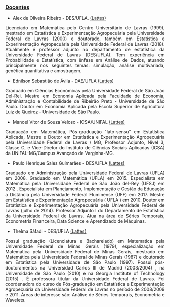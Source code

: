### [Docentes](#)

- Alex de Oliveira Ribeiro - DES/UFLA. <a href="http://buscatextual.cnpq.br/buscatextual/visualizacv.do?id=K4594155Y2&tokenCaptchar=03AERD8XrAcEaBMFLhM2IeV1WQEotyPb6tdvfBDPcgYye8wbSpbyBk065ha-CC1Z9kuk4PA2MvOsHfUfPqZotzHytV_T9qVv5Hj6LabWl1FotZc4hjz8T6buNv_6nsDECHROuAMANLrR_IF7pLg0CjibJcY1gwHH63nhPvYgxwxFgrzYh_pma03uzBQkdtQ0WAjqubRT1uvDJf0WwS4peU-ufUKtMSaksIC28ubwHA8DcbZ1NcDsSAMiq_9V8IkjngKb0hwy58P8QFfZQ79wkivqom2f5tqXqm2rWcZ0m02v9MlkMuTOp2jO7hQGQSFey87FLVAhMAKomhktts8Ho-pyKKvtCC7ksk-ncG3d94hINHFgIMCDPpVRxr46LyI9scNixBfq-RIZc1a1YiThYWGeDOkzCy1Fkzyg"> (Lattes)</a>
<p align="justify">
Licenciado em Matemática pelo Centro Universitário de Lavras (1999), mestrado em Estatística e Experimentação Agropecuária pela Universidade Federal de Lavras (2000) e doutorado, também em Estatística e Experimentação Agropecuária pela Universidade Federal de Lavras (2018). Atualmente é professor adjunto no departamento de estatística da Universidade Federal de Lavras (DES/UFLA). Tem experiência em Probabilidade e Estatística, com ênfase em Análise de Dados, atuando principalmente nos seguintes temas: simulação, análise multivariada, genética quantitativa e amostragem. 
 </p> 

 
 - Ednilson Sebastião de Ávila - DAE/UFLA
 <a href="http://buscatextual.cnpq.br/buscatextual/visualizacv.do?id=K4470457Z3&tokenCaptchar=03AERD8XpDyAPmS2Wo1kIZSz-U7vQW9CsFiBTd8TAfXwt30hBMsIKBaaXpw3fnXhFllfMjpFChTYC2_2H-Pt4-VEkl4vyTFmggDHb-EEnsxviUTZrdVCewLfW-0fmRQu0Oav7u0xDJkegaoGXVG-bx7hPaxXLqksEkhdvM0i7Uwo_hunOCuJFA40OXAOSr780Hh0DQ6Angy-b0XT3cYAAbuGcWoACaqi6-EKvID__0g-FAeee6buTZKsJ6eIJMlK42kYQ6l--EfvaXKw6CODCHzaYcnIh7RkFbHlZrCpH_fAvkAM32_BsxUHeHYRuem8tkoGM4E9PeqM6u_NdQLsDFKPTLKcjHdVK4P_VqXBa5NcH7tgBhiyINsfVeXwz6-CoWpfilGZYV_pNwoOCrO1IoMsw6ev_rm-X0dQ"> (Lattes)</a>
 <p align="justify">
Graduado em Ciências Econômicas pela Universidade Federal de São João Del-Rei. Mestre em Economia Aplicada pela Faculdade de Economia, Administração e Contabilidade de Ribeirão Preto - Universidade de São Paulo. Doutor em Economia Aplicada pela Escola Superior de Agricultura Luiz de Queiroz - Universidade de São Paulo.
</p> 

 
 - Manoel Vítor de Souza Veloso - ICSA/UNIFAL
 <a href="http://buscatextual.cnpq.br/buscatextual/visualizacv.do?id=K4279213U8&tokenCaptchar=03AERD8Xozy6w8qLlVjmKy5IPStXqeVH-lzSw5vdniSOwhZe0ludUfHtfbfc6ipy5lV1Tb_7MISV1b3NullGDvcYw7J7mpwhNSbkGo1HK-JBcS6zbrn7PTOiVVJSexQgVLDiXLevAeKii0s9_pQefNfhWhNIyr36ypIn_QQuNz1GHQ8ZmZTbU5vGTJuZEBq1h7x-dXT8s6T0Qiy6_295E-0d71C5GocVP1gkkA7ZY5ST5xytWaKgs4VhMZsrNwW0RdVtm61aRlH3G9BP6pAL_w44t1RHejR-TFFdCk-i4c_nhZCfdmed42W3GO_qBTYSa9lDjW8sBYG8aStQgbdG8ovtUKZdAH6oh3Tq4mbnCS2u5e6GoMlOIgg5gzYtJ1DNMSoxBJnC3IP1L4fe3EDFs7RIZSGK4mcYYz0g"> (Lattes)</a>
 <p align="justify">
 Graduação em Matemática, Pós-graduação "lato-sensu" em Estatística Aplicada, Mestre e Doutor em Estatística e Experimentação Agropecuária pela Universidade Federal de Lavras / MG, Professor Adjunto, Nivel 3, Classe C, e Vice-Diretor do Instituto de Ciências Sociais Aplicadas (ICSA) da UNIFAL-MG/Campus Avançado de Varginha-MG.
 </p> 

 
 - Paulo Henrique Sales Guimarães - DES/UFLA
 <a href="http://buscatextual.cnpq.br/buscatextual/visualizacv.do?id=K4279711Y3&tokenCaptchar=03AERD8XpF3aFcQY8R2WMLFALOUtnAqWzaKWSPl-j7wCEJJGZQTuPoeTazKQVX63G5bPettlcebgVGCXsyrQ-NB2MGx8GK2ItBzgSiv1awNyksTNwAQ0rO68S9BXKEWJ5IrrtksEpkQgMLKIaWPA8g9gzO8MbIcaHkbTF27Zy1EOMz-vCTFCfP4-fCxLCne4ZtdGJHTNJUIdgjbt9-h6SWwa741bixGxqnrNzwPTuQqYEBWmZMg8EKYFcNudHXQlNxm78tvjroMFTpAQdJiWQaGYvffCX64drpeonHRzB_MBsDclAzW97uOwOuuGpmd5Ix6a_kqF-Vh9Zk71oysKSLo3hSAiAQgsU03-yzcU5Fsv0bd6frjKEMVYfxT2WjiXJKkVQfrnaKuwicq6Y1Keat9Ab7hziew1Y7wg"> (Lattes)</a>
 <p align="justify">
 Graduado em Administração pela Universidade Federal de Lavras (UFLA) em 2008. Graduado em Matemática (UFLA) em 2015. Especialista em Matemática pela Universidade Federal de São João del-Rey (UFSJ) em 2012 . Especialista em Planejamento, Implementação e Gestão da Educação a Distância pela Universidade Federal Fluminense (UFF) em 2017. Mestre em Estatística e Experimentação Agropecuária ( UFLA ) em 2010. Doutor em Estatística e Experimentação Agropecuária pela Universidade Federal de Lavras (julho de 2014). Professor Adjunto I do Departamento de Estatística da Universidade Federal de Lavras. Atua na área de Séries Temporais, Econometria Financeira, Data Science e Aprendizado de Máquinas.
 </p> 
 

- Thelma Sáfadi - DES/UFLA
 <a href="http://buscatextual.cnpq.br/buscatextual/visualizacv.do?id=K4783135D1&tokenCaptchar=03AERD8Xo-9IqquNmgAm7DD6bBWeU22TJzL_48UhpdptYz0T4Klo4rjhCGpYpTyFgAcjZ-QP22Uv0no7HEd_a0kIfPcQqGVXrJSEBpi5klZqKpTsbxl0sZ2y1gj06Ybp6M903CxcFcZ9F3FkfTLnHjxIuhuolPB1_MC9IbB1VkSzSHJnGSxSjQk8sc3LjrSPLL-UHwlTPb93En_b5HRmhRLi3S4CuyrvWdRH6G7ZDtu_ZjveccskHVvyMF0HFTihmnJPFrFYJhU4AEwIcCKGgdnjLjzmf2bTD6DB4GyJiKT0AdlTT8HF5nEs631dsbo39kDAIYGHDkZbHsQpK6fycVsArQ0pi1Ll9xFPNEEdnIhcCmtEZn8K2qBdwqmZT8nMl8hwuCzHDol4goQMAOCzgYQN23TbfKANODyQ"> (Lattes)</a>
 <p align="justify">
Possui graduação (Licenciatura e Bacharelado) em Matematica pela Universidade Federal de Minas Gerais (1979), especialização em Matemática pela Universidade Federal de Minas Gerais, mestrado em Matemática pela Universidade Federal de Minas Gerais (1987) e doutorado em Estatística pela Universidade de São Paulo (1997). Possui pós-doutoramentos na Universidad Carlos III de Madrid (2003/2004) , na Universidade de São Paulo (2010) e na Georgia Institute of Technology (2015) . É professora titular da Universidade Federal de Lavras. Foi coordenadora do curso de Pós-graduação em Estatística e Experimentação Agropecuária da Universidade Federal de Lavras no período de 2008/2009 e 2011. Áreas de interesse são: Análise de Séries Temporais, Econometria e Wavelets.
 </p> 
 
 
 
 
 
